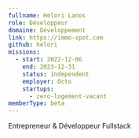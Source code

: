 ```yaml
---
fullname: Helori Lanos
role: Développeur
domaine: Développement
link: https://immo-spot.com
github: helori
missions:
  - start: 2022-12-06
    end: 2023-12-31
    status: independent
    employer: Octo
    startups:
      - zero-logement-vacant
memberType: beta
---
```

Entrepreneur & Développeur Fullstack